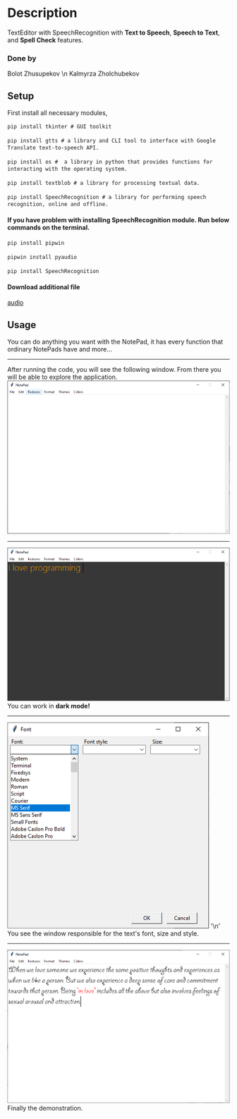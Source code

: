 # Description
TextEditor with SpeechRecognition with **Text to Speech**, **Speech to Text**, and **Spell Check** features.  

### Done by

Bolot Zhusupekov \n
Kalmyrza Zholchubekov

## Setup
First install all necessary modules,
```
pip install tkinter # GUI toolkit 

pip install gtts # a library and CLI tool to interface with Google Translate text-to-speech API.

pip install os #  a library in python that provides functions for interacting with the operating system.

pip install textblob # a library for processing textual data.

pip install SpeechRecognition # a library for performing speech recognition, online and offline.

```
#### If you have problem with installing SpeechRecognition module. Run below commands on the terminal. 

```
pip install pipwin

pipwin install pyaudio

pip install SpeechRecognition
```

#### Download additional file

[audio](T22S.wav)

## Usage 

You can do anything you want with the NotePad, it has every function that ordinary NotePads have and more...
***
After running the code, you will see the following window. From there you will be able to explore the application. 
![](Images/first.png)
***
![](Images/night_on.png)
You can work in **dark mode!**

***
![](Images/font.png)
'\n'
You see the window responsible for the text's font, size and style.

***
![](Images/demonstration.png)
Finally the demonstration. 






